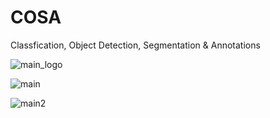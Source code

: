 # COSA
Classfication, Object Detection, Segmentation & Annotations


![main_logo](https://user-images.githubusercontent.com/60123823/91150185-07c6c880-e6f7-11ea-9e0b-52131d86a0bd.jpg)

![main](https://user-images.githubusercontent.com/60123823/91151663-ed8dea00-e6f8-11ea-9c8e-a46ca7d3aa16.jpg)

![main2](https://user-images.githubusercontent.com/60123823/91151666-eebf1700-e6f8-11ea-9ca1-6a9c62ccb7f3.jpg)


